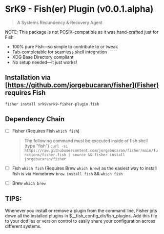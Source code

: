 SrK9 - Fish(er) Plugin (v0.0.1.alpha)
===========================
> A Systems Redundency & Recovery Agent

NOTE: This package is not POSIX-compatible as it was hand-crafted just for Fish

 - 100% pure Fish—so simple to contribute to or tweak
 - Tab-completable for seamless shell integration
 - XDG Base Directory compliant
 - No setup needed—it just works!

## Installation via [https://github.com/jorgebucaran/fisher](Fisher) requires Fish
`fisher install srk9/srk9-fisher-plugin.fish`

## Dependency Chain

- [ ] Fisher (Requires Fish `which fish`)
    > The following command must be executed inside of fish shell (type "fish")
    `curl -sL https://raw.githubusercontent.com/jorgebucaran/fisher/main/functions/fisher.fish | source && fisher install jorgebucaran/fisher`

- [ ] Fish `which fish` (Requires Brew `which brew`) as the easiest way to install fish is via Homebrew
      `brew install fish` && `which fish`

- [ ] Brew `which brew`


## TIPS:
Whenever you install or remove a plugin from the command line, Fisher jots down all the installed plugins in $__fish_config_dir/fish_plugins. Add this file to your dotfiles or version control to easily share your configuration across different systems.
